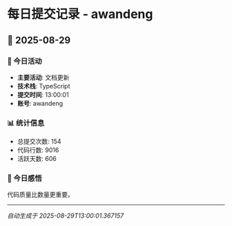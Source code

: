 # 每日提交记录 - awandeng

## 📅 2025-08-29

### 🎯 今日活动
- **主要活动**: 文档更新
- **技术栈**: TypeScript
- **提交时间**: 13:00:01
- **账号**: awandeng

### 📊 统计信息
- 总提交次数: 154
- 代码行数: 9016
- 活跃天数: 606

### 💭 今日感悟
代码质量比数量更重要。

---
*自动生成于 2025-08-29T13:00:01.367157*
